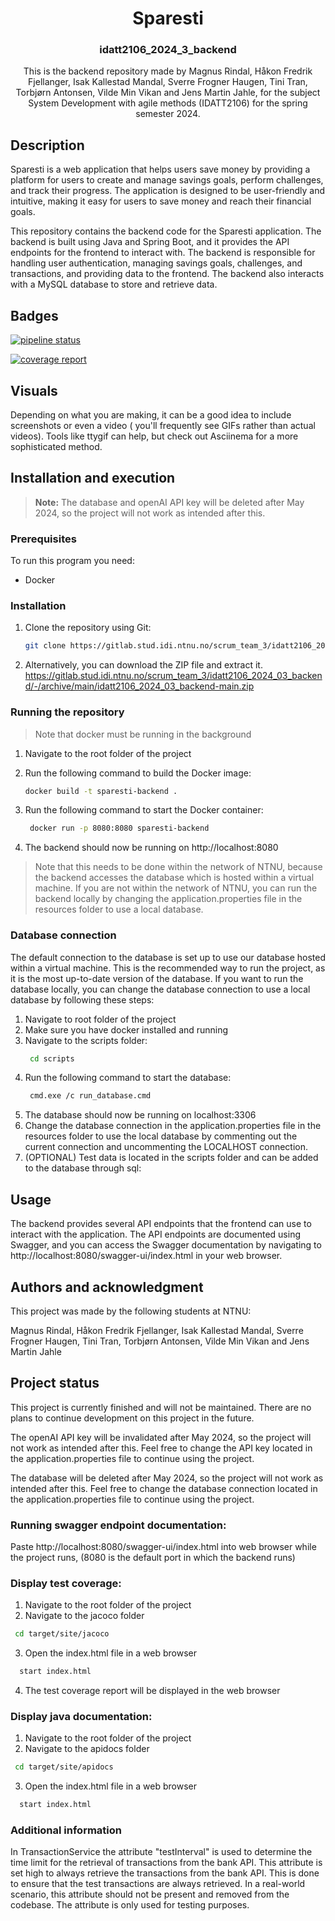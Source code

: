 <div align="center">
  <h1 align="center">Sparesti</h1>
  <h3 align="center">idatt2106_2024_3_backend </h3>
  <p align="center">
  This is the backend repository made by Magnus Rindal, Håkon Fredrik Fjellanger, Isak Kallestad Mandal, Sverre Frogner Haugen, Tini Tran, Torbjørn Antonsen, Vilde Min Vikan and Jens Martin Jahle, for the subject System Development with agile methods (IDATT2106) for the spring semester 2024.
  </p>
</div>

## Description

Sparesti is a web application that helps users save money by providing a platform for users to
create and manage savings goals, perform challenges, and track their progress.
The application is designed to be user-friendly and intuitive, making it easy for users to save
money and reach their financial goals.

This repository contains the backend code for the Sparesti application. The backend is built using
Java and Spring Boot, and it provides the API endpoints for the frontend to interact with.
The backend is responsible for handling user authentication, managing savings goals, challenges, and
transactions, and providing data to the frontend.
The backend also interacts with a MySQL database to store and retrieve data.

## Badges

<a href="https://gitlab.stud.idi.ntnu.no/scrum_team_3/idatt2106_2024_03_backend/-/commits/main"><img alt="pipeline status" src="https://gitlab.stud.idi.ntnu.no/scrum_team_3/idatt2106_2024_03_backend/badges/main/pipeline.svg" /></a>

<a href="https://gitlab.stud.idi.ntnu.no/scrum_team_3/idatt2106_2024_03_backend/-/commits/main"><img alt="coverage report" src="https://gitlab.stud.idi.ntnu.no/scrum_team_3/idatt2106_2024_03_backend/badges/main/coverage.svg" /></a>

## Visuals

Depending on what you are making, it can be a good idea to include screenshots or even a video (
you'll frequently see GIFs rather than actual videos). Tools like ttygif can help, but check out
Asciinema for a more sophisticated method.

## Installation and execution

> **Note:** The database and openAI API key will be deleted after May 2024, so the project will not
> work as intended after this.

### Prerequisites

To run this program you need:

- Docker

### Installation

1. Clone the repository using Git:
   ```sh
   git clone https://gitlab.stud.idi.ntnu.no/scrum_team_3/idatt2106_2024_03_backend
    ```

2. Alternatively, you can download the ZIP file and extract it.
   https://gitlab.stud.idi.ntnu.no/scrum_team_3/idatt2106_2024_03_backend/-/archive/main/idatt2106_2024_03_backend-main.zip

### Running the repository

> Note that docker must be running in the background
>

1. Navigate to the root folder of the project

2. Run the following command to build the Docker image:
   ```sh
   docker build -t sparesti-backend .
   ```
3. Run the following command to start the Docker container:
   ```sh
    docker run -p 8080:8080 sparesti-backend
    ```
4. The backend should now be running on http://localhost:8080

> Note that this needs to be done within the network of NTNU, because the backend accesses the
> database which is hosted within a virtual machine.
> If you are not within the network of NTNU, you can run the backend locally by changing the
> application.properties file in the resources folder to use a local database.

### Database connection

The default connection to the database is set up to use our database hosted within a virtual
machine.
This is the recommended way to run the project, as it is the most up-to-date version of the
database.
If you want to run the database locally, you can change the database connection to use a local
database by following these steps:

1. Navigate to root folder of the project
2. Make sure you have docker installed and running
3. Navigate to the scripts folder:
   ```sh
    cd scripts
   ```
4. Run the following command to start the database:
   ```sh
    cmd.exe /c run_database.cmd
   ```
5. The database should now be running on localhost:3306
6. Change the database connection in the application.properties file in the resources folder to use
   the local database by commenting out the current connection and uncommenting the LOCALHOST
   connection.
7. (OPTIONAL) Test data is located in the scripts folder and can be added to the database through
   sql:

## Usage

The backend provides several API endpoints that the frontend can use to interact with the
application. The API endpoints are documented using Swagger, and you can access the Swagger
documentation by navigating to http://localhost:8080/swagger-ui/index.html in your web browser.

## Authors and acknowledgment

This project was made by the following students at NTNU:

Magnus Rindal,
Håkon Fredrik Fjellanger,
Isak Kallestad Mandal,
Sverre Frogner Haugen,
Tini Tran,
Torbjørn Antonsen,
Vilde Min Vikan and
Jens Martin Jahle

## Project status

This project is currently finished and will not be maintained.
There are no plans to continue development on this project in the future.

The openAI API key will be invalidated after May 2024, so the project will not work as intended
after this.
Feel free to change the API key located in the application.properties file to continue using the
project.

The database will be deleted after May 2024, so the project will not work as intended after this.
Feel free to change the database connection located in the application.properties file to continue
using the project.

### Running swagger endpoint documentation:

Paste http://localhost:8080/swagger-ui/index.html into web browser while the project runs, (8080 is
the default port in
which the backend runs)

### Display test coverage:

1. Navigate to the root folder of the project
2. Navigate to the jacoco folder

```sh
 cd target/site/jacoco
```

3. Open the index.html file in a web browser

```sh
  start index.html
  ```

4. The test coverage report will be displayed in the web browser

### Display java documentation:

1. Navigate to the root folder of the project
2. Navigate to the apidocs folder

```sh
 cd target/site/apidocs
```

3. Open the index.html file in a web browser

```sh
  start index.html
  ```

### Additional information

In TransactionService the attribute "testInterval" is used to determine the time limit for the
retrieval of transactions
from the bank API. This attribute is set high to always retrieve the transactions from the bank API.
This is done to
ensure that the test transactions are always retrieved. In a real-world scenario, this attribute
should not be present and removed from the codebase.
The attribute is only used for testing purposes.